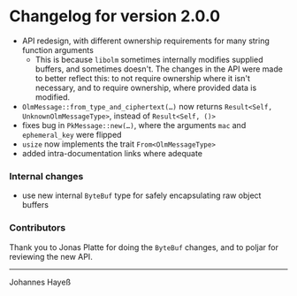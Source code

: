 # Changelog for version 2.0.0

* API redesign, with different ownership requirements for many string function arguments
  - This is because `libolm` sometimes internally modifies supplied buffers, and sometimes doesn't. The changes in the API were made to better reflect this: to not require ownership where it isn't necessary, and to require ownership, where provided data is modified.
* `OlmMessage::from_type_and_ciphertext(…)` now returns `Result<Self, UnknownOlmMessageType>`, instead of `Result<Self, ()>`
* fixes bug in `PkMessage::new(…)`, where the arguments `mac` and `ephemeral_key` were flipped
* `usize` now implements the trait `From<OlmMessageType>`
* added intra-documentation links where adequate

### Internal changes

* use new internal `ByteBuf` type for safely encapsulating raw object buffers

### Contributors

Thank you to Jonas Platte for doing the `ByteBuf` changes, and to poljar for reviewing the new API.

---

Johannes Hayeß

